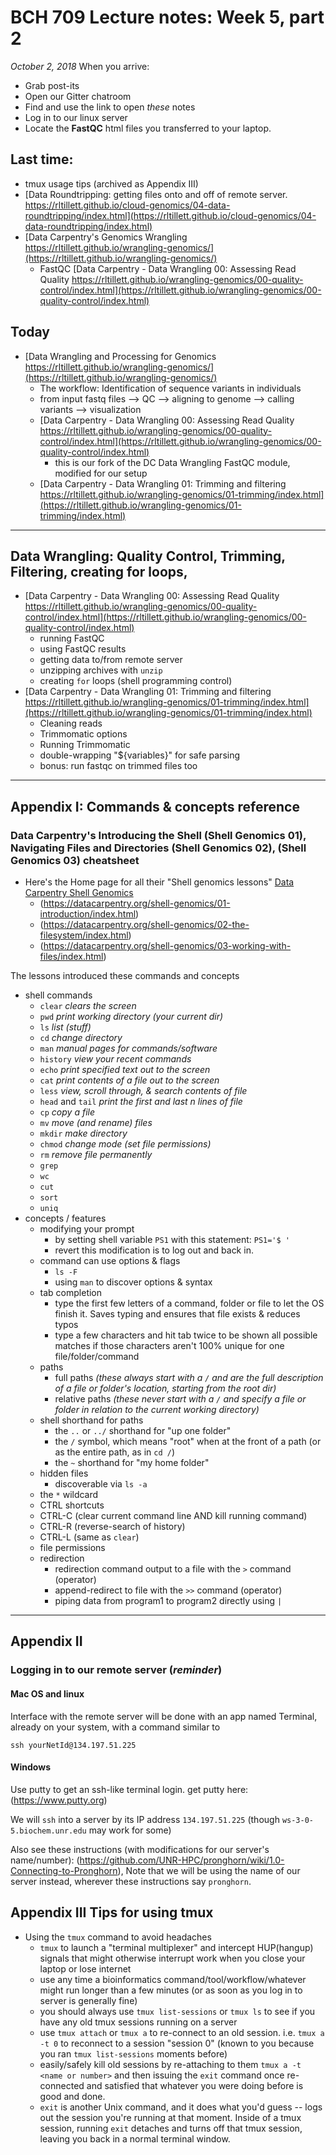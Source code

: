# BCH 709 Lecture notes: Week 5, part 2

_October 2, 2018_
When you arrive:

- Grab post-its
- Open our Gitter chatroom
- Find and use the link to open _these_ notes
- Log in to our linux server
- Locate the **FastQC** html files you transferred to your laptop.


## Last time:

- tmux usage tips (archived as Appendix III)
- [Data Roundtripping: getting files onto and off of remote server. https://rltillett.github.io/cloud-genomics/04-data-roundtripping/index.html](https://rltillett.github.io/cloud-genomics/04-data-roundtripping/index.html)
- [Data Carpentry's Genomics Wrangling https://rltillett.github.io/wrangling-genomics/](https://rltillett.github.io/wrangling-genomics/)
   - FastQC  [Data Carpentry - Data Wrangling 00: Assessing Read Quality https://rltillett.github.io/wrangling-genomics/00-quality-control/index.html](https://rltillett.github.io/wrangling-genomics/00-quality-control/index.html)

## Today
- [Data Wrangling and Processing for Genomics https://rltillett.github.io/wrangling-genomics/](https://rltillett.github.io/wrangling-genomics/)
   - The workflow: Identification of sequence variants in individuals
   - from input fastq files --> QC --> aligning to genome --> calling variants --> visualization
   - [Data Carpentry - Data Wrangling 00: Assessing Read Quality https://rltillett.github.io/wrangling-genomics/00-quality-control/index.html](https://rltillett.github.io/wrangling-genomics/00-quality-control/index.html)
      - this is our fork of the DC Data Wrangling FastQC module, modified for our setup
   - [Data Carpentry - Data Wrangling 01: Trimming and filtering https://rltillett.github.io/wrangling-genomics/01-trimming/index.html](https://rltillett.github.io/wrangling-genomics/01-trimming/index.html)

---

## Data Wrangling: Quality Control, Trimming, Filtering, creating for loops,

- [Data Carpentry - Data Wrangling 00: Assessing Read Quality https://rltillett.github.io/wrangling-genomics/00-quality-control/index.html](https://rltillett.github.io/wrangling-genomics/00-quality-control/index.html)
    - running FastQC
    - using FastQC results
    - getting data to/from remote server
    - unzipping archives with `unzip`
    - creating `for` loops (shell programming control)
- [Data Carpentry - Data Wrangling 01: Trimming and filtering https://rltillett.github.io/wrangling-genomics/01-trimming/index.html](https://rltillett.github.io/wrangling-genomics/01-trimming/index.html)
   - Cleaning reads
   - Trimmomatic options
   - Running Trimmomatic
   - double-wrapping "${variables}" for safe parsing
   - bonus: run fastqc on trimmed files too

---

## Appendix I: Commands & concepts reference

### Data Carpentry's Introducing the Shell (Shell Genomics 01), Navigating Files and Directories (Shell Genomics 02), (Shell Genomics 03) cheatsheet

- Here's the Home page for all their "Shell genomics lessons" [Data Carpentry Shell Genomics](https://datacarpentry.org/shell-genomics/)
   - (https://datacarpentry.org/shell-genomics/01-introduction/index.html)
   - (https://datacarpentry.org/shell-genomics/02-the-filesystem/index.html)
   - (https://datacarpentry.org/shell-genomics/03-working-with-files/index.html)

The lessons introduced these commands and concepts

- shell commands
   - `clear` _clears the screen_
   - `pwd` _print working directory (your current dir)_
   - `ls` _list (stuff)_
   - `cd` _change directory_
   - `man` _manual pages for commands/software_
   - `history` _view your recent commands_
   - `echo` _print specified text out to the screen_
   - `cat` _print contents of a file out to the screen_
   - `less` _view, scroll through, & search contents of file_
   - `head` and `tail` _print the first and last n lines of file_
   - `cp` _copy a file_
   - `mv` _move (and rename) files_
   - `mkdir` _make directory_
   - `chmod` _change mode (set file permissions)_
   - `rm` _remove file permanently_
   - `grep`
   - `wc`
   - `cut`
   - `sort`
   - `uniq`
- concepts / features
   - modifying your prompt
      - by setting shell variable `PS1` with this statement: `PS1='$ '`
      - revert this modification is to log out and back in.
   - command can use options & flags
      - `ls -F`
      - using `man` to discover options & syntax
   - tab completion
      - type the first few letters of a command, folder or file to let the OS finish it. Saves typing and ensures that file exists & reduces typos
      - type a few characters and hit tab twice to be shown all possible matches if those characters aren't 100% unique for one file/folder/command
   - paths
      - full paths _(these always start with a `/` and are the full description of a file or folder's location, starting from the root dir)_
      - relative paths _(these never start with a `/` and specify a file or folder in relation to the current working directory)_
   - shell shorthand for paths
      - the `..` or `../` shorthand for "up one folder"
      - the `/` symbol, which means "root" when at the front of a path (or as the entire path, as in `cd /`)
      - the `~` shorthand for "my home folder"
   - hidden files
      - discoverable via `ls -a`
   - the `*` wildcard
   - CTRL shortcuts
   - CTRL-C (clear current command line AND kill running command)
   - CTRL-R (reverse-search of history)
   - CTRL-L (same as `clear`)
   - file permissions
   - redirection
      - redirection command output to a file with the `>` command (operator)
      - append-redirect to file with the `>>` command (operator)
      - piping data from program1 to program2 directly using `|`

---

## Appendix II

### Logging in to our remote server (*reminder*)

#### Mac OS and linux

Interface with the remote server will be done with an app named Terminal, already on your system, with a command similar to

`ssh yourNetId@134.197.51.225`

#### Windows

Use putty to get an ssh-like terminal login.
get putty here: (https://www.putty.org)

We will `ssh` into a server by its IP address `134.197.51.225` (though `ws-3-0-5.biochem.unr.edu` may work for some)

Also see these instructions (with modifications for our server's name/number):
 (https://github.com/UNR-HPC/pronghorn/wiki/1.0-Connecting-to-Pronghorn), Note that we will be using the name of our server instead, wherever these  instructions say `pronghorn`.

## Appendix III Tips for using tmux

- Using the `tmux` command to avoid headaches
   - `tmux` to launch a "terminal multiplexer" and intercept HUP(hangup) signals that might otherwise interrupt work when you close your laptop or lose internet
   - use any time a bioinformatics command/tool/workflow/whatever might run longer than a few minutes (or as soon as you log in to server is generally fine)
   - you should always use `tmux list-sessions` or `tmux ls` to see if you have any old tmux sessions running on a server
   - use `tmux attach` or `tmux a` to re-connect to an old session. i.e. `tmux a -t 0` to reconnect to a session "session 0" (known to you because you ran `tmux list-sessions` moments before)
   - easily/safely kill old sessions by re-attaching to them `tmux a -t <name or number>` and then issuing the `exit` command once re-connected and satisfied that whatever you were doing before is good and done.
   - `exit` is another Unix command, and it does what you'd guess -- logs out the session you're running at that moment. Inside of a tmux session, running `exit` detaches and turns off that tmux session, leaving you back in a normal terminal window.
